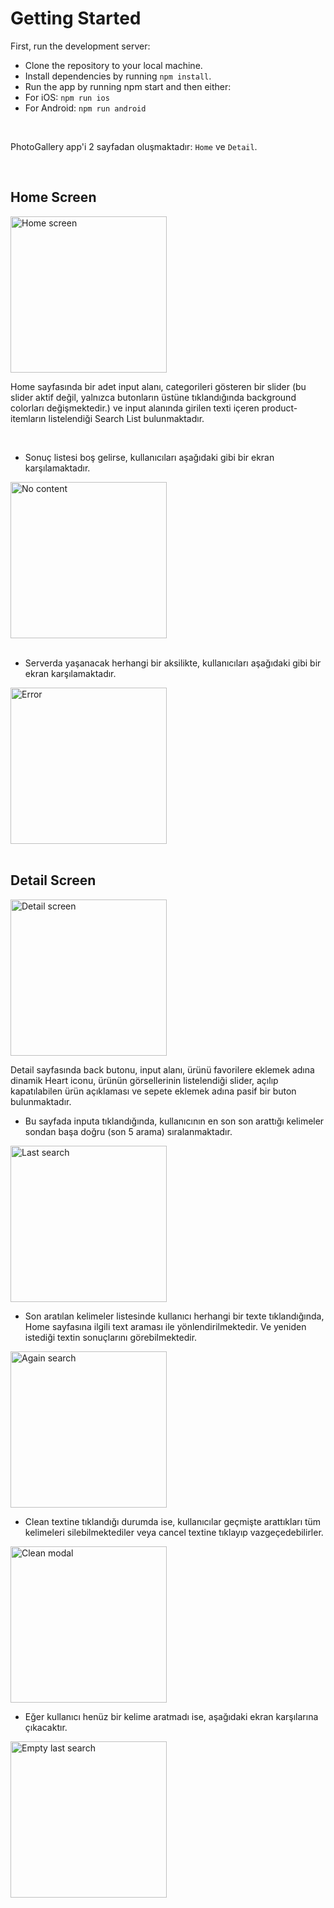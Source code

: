 # Getting Started

First, run the development server:

- Clone the repository to your local machine.
- Install dependencies by running `npm install`.
- Run the app by running npm start and then either:
- For iOS: `npm run ios`
- For Android: `npm run android`


<br>

PhotoGallery app'i 2 sayfadan oluşmaktadır: `Home` ve `Detail`.

<br>

## Home Screen
<img src="assets/ss/main.png" alt="Home screen" width="250" height="auto" title="home screen ss">

<br>

Home sayfasında bir adet input alanı, categorileri gösteren bir slider (bu slider aktif değil, yalnızca butonların üstüne tıklandığında background colorları değişmektedir.) ve input alanında girilen texti içeren product-itemların listelendiği Search List bulunmaktadır.

<br>

- Sonuç listesi boş gelirse, kullanıcıları aşağıdaki gibi bir ekran karşılamaktadır.

<img src="assets/ss/no-content.png" alt="No content" width="250" height="auto" title="no content ss">

<br>
<br>

- Serverda yaşanacak herhangi bir aksilikte, kullanıcıları aşağıdaki gibi bir ekran karşılamaktadır.

<img src="assets/ss/error.png" alt="Error" width="250" height="auto" title="error screen ss">

<br>
<br>

## Detail Screen
<img src="assets/ss/detail.png" alt="Detail screen" width="250" height="auto" title="detail screen ss">

<br>

Detail sayfasında back butonu, input alanı, ürünü favorilere eklemek adına dinamik Heart iconu, ürünün görsellerinin listelendiği slider, açılıp kapatılabilen ürün açıklaması ve sepete eklemek adına pasif bir buton bulunmaktadır.

- Bu sayfada inputa tıklandığında, kullanıcının en son son arattığı kelimeler sondan başa doğru (son 5 arama) sıralanmaktadır. 

<img src="assets/ss/last-search.png" alt="Last search" width="250" height="auto" title="last search ss">

<br>

- Son aratılan kelimeler listesinde kullanıcı herhangi bir texte tıklandığında, Home sayfasına ilgili text araması ile yönlendirilmektedir. Ve yeniden istediği textin sonuçlarını görebilmektedir.

<img src="assets/ss/again-search.png" alt="Again search" width="250" height="auto" title="again search ss">

<br>

- Clean textine tıklandığı durumda ise, kullanıcılar geçmişte arattıkları tüm kelimeleri silebilmektediler veya cancel textine tıklayıp vazgeçedebilirler.

<img src="assets/ss/clean-modal.png" alt="Clean modal" width="250" height="auto" title="clean modal ss">

<br>

- Eğer kullanıcı henüz bir kelime aratmadı ise, aşağıdaki ekran karşılarına çıkacaktır.

<img src="assets/ss/empty-last-search.png" alt="Empty last search" width="250" height="auto" title="empty last search ss">